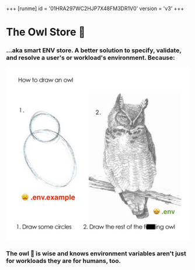 +++
[runme]
id = '01HRA297WC2HJP7X48FM3DR1V0'
version = 'v3'
+++

# The Owl Store 🦉

### ...aka smart ENV store. A better solution to specify, validate, and resolve a user's or workload's environment. Because:

![Owl Store](owl.png)

### The owl 🦉 is wise and knows environment variables aren't just for workloads they are for humans, too.
